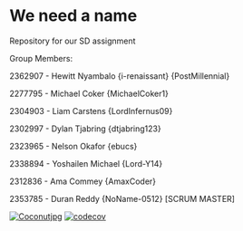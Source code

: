 # We need a name

Repository for our SD assignment

Group Members:

2362907 - Hewitt Nyambalo {i-renaissant} {PostMillennial}

2277795 - Michael Coker {MichaelCoker1}

2304903 - Liam Carstens {LordInfernus09}

2302997 - Dylan Tjabring {dtjabring123}

2323965 - Nelson Okafor {ebucs}

2338894 - Yoshailen Michael {Lord-Y14}

2312836 - Ama Commey {AmaxCoder}

2353785 - Duran Reddy {NoName-0512} [SCRUM MASTER]

[![Coconutjpg](https://circleci.com/gh/Coconutjpg/insert_title.svg?style=shield)](https://circleci.com/gh/Coconutjpg/insert_title)
[![codecov](https://codecov.io/gh/Coconutjpg/insert_title/branch/main/graph/badge.svg?token=UJ83W00NHA)](https://codecov.io/gh/Coconutjpg/insert_title)
